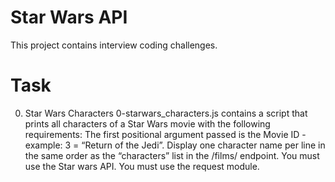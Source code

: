 # Star Wars API
This project contains interview coding challenges.

# Task
 0. Star Wars Characters
0-starwars_characters.js contains a script that prints all characters of a Star Wars movie with the following requirements:
The first positional argument passed is the Movie ID - example: 3 = “Return of the Jedi”.
Display one character name per line in the same order as the “characters” list in the /films/ endpoint.
You must use the Star wars API.
You must use the request module.
